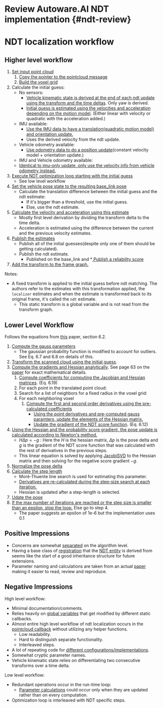 Review Autoware.AI NDT implementation {#ndt-review}
===========================================

# NDT localization workflow

## Higher level workflow

1. [Set input point cloud](https://gitlab.com/autowarefoundation/autoware.ai/core_perception/blob/master/lidar_localizer/nodes/ndt_matching/ndt_matching.cpp#L958)
   1. [Copy the pointer to the pointcloud message](https://gitlab.com/autowarefoundation/autoware.ai/core_perception/blob/master/ndt_cpu/src/NormalDistributionsTransform.cpp#L97)
   1. [Build the voxel grid](https://gitlab.com/autowarefoundation/autoware.ai/core_perception/blob/master/ndt_cpu/src/NormalDistributionsTransform.cpp#L101-102)
1. Calculate the initial guess:
   * No sensors:
      * [Vehicle kinematic state is derived at the end of each ndt update using the transform and the time deltas](https://gitlab.com/autowarefoundation/autoware.ai/core_perception/blob/master/lidar_localizer/nodes/ndt_matching/ndt_matching.cpp#L1172-1213). Only yaw is derived.
      * [Initial guess is estimated using the velocities and acceleration depending on the motion model](https://gitlab.com/autowarefoundation/autoware.ai/core_perception/blob/master/lidar_localizer/nodes/ndt_matching/ndt_matching.cpp#L971-991). (Either linear with velocity or quadratic with the acceleration added.)
   * IMU available:
     * [Use the IMU data to have a translation(quadratic motion model) and orientation update.](https://gitlab.com/autowarefoundation/autoware.ai/core_perception/blob/master/lidar_localizer/nodes/ndt_matching/ndt_matching.cpp#L770-814)
     * Uses the derived velocity from the ndt update.
   * Vehicle odometry available:
     * [Use odometry data to do a position update](https://gitlab.com/autowarefoundation/autoware.ai/core_perception/blob/master/lidar_localizer/nodes/ndt_matching/ndt_matching.cpp#L738-765)(constant velocity model + orientation update.)
   * IMU and Vehicle odometry available:
    * [Identical to imu-only update, only use the velocity info from vehicle odometry instead.](https://gitlab.com/autowarefoundation/autoware.ai/core_perception/blob/master/lidar_localizer/nodes/ndt_matching/ndt_matching.cpp#L706-733)
1. [Execute NDT optimization loop starting with the initial guess](https://gitlab.com/autowarefoundation/autoware.ai/core_perception/blob/master/lidar_localizer/nodes/ndt_matching/ndt_matching.cpp#L1045)
   * See low level workflow
1. [Set the vehicle pose state to the resulting base_link pose](https://gitlab.com/autowarefoundation/autoware.ai/core_perception/blob/master/lidar_localizer/nodes/ndt_matching/ndt_matching.cpp#L1144-1152)
   * Calculate the translation difference between the initial guess and the ndt estimate:
     * If it's bigger than a threshold, use the initial guess.
     * Else, use the ndt estimate.
1. [Calculate the velocity and acceleration using this estimate](https://gitlab.com/autowarefoundation/autoware.ai/core_perception/blob/master/lidar_localizer/nodes/ndt_matching/ndt_matching.cpp#L1163-1202)
   * Mostly first level derivation by dividing the transform delta to the time delta.
   * Acceleration is estimated using the difference between the current and the previous velocity estimates.
1. [Publish the estimates](https://gitlab.com/autowarefoundation/autoware.ai/core_perception/blob/master/lidar_localizer/nodes/ndt_matching/ndt_matching.cpp#L1359-1364)
   * Publish all of the initial guesses(despite only one of them should be getting calculated).
   * Publish the ndt estimate.
     * Published on the base_link and
   *[ Publish a reliability score](https://gitlab.com/autowarefoundation/autoware.ai/core_perception/blob/master/lidar_localizer/nodes/ndt_matching/ndt_matching.cpp#L1415-1417)
1. [Add the transform to the frame graph.](https://gitlab.com/autowarefoundation/autoware.ai/core_perception/blob/master/lidar_localizer/nodes/ndt_matching/ndt_matching.cpp#L1370-1377)


Notes:
* A fixed transform is applied to the initial guess before ndt matching. The authors refer to the estimates with this transformation applied, the `localizer` estimates and when the estimate is transformed back to its original frame, it's called the `ndt` estimate.
  * This static transform is a global variable and is not read from the transform graph.

## Lower Level Workflow

Follows the equations from [this](http://www.diva-portal.org/smash/get/diva2:276162/FULLTEXT02.pdf) paper, section 6.2.

1. [Compute the gauss parameters](https://gitlab.com/autowarefoundation/autoware.ai/core_perception/blob/master/ndt_cpu/src/NormalDistributionsTransform.cpp#L112-118)
   * The gaussian probability function is modified to account for outliers. See Eq. 6.7 and 6.8 on details of this.
1. [Transform the scanned cloud using the initial guess](https://gitlab.com/autowarefoundation/autoware.ai/core_perception/blob/master/ndt_cpu/src/NormalDistributionsTransform.cpp#L120-124).
1. [Compute the gradients and Hessian analytically](https://gitlab.com/autowarefoundation/autoware.ai/core_perception/blob/master/ndt_cpu/src/NormalDistributionsTransform.cpp#L140). See page 63 on the [paper](http://www.diva-portal.org/smash/get/diva2:276162/FULLTEXT02.pdf) for exact mathematical details.
   1. [Compute coefficients for computing the Jacobian and Hessian matrices](https://gitlab.com/autowarefoundation/autoware.ai/core_perception/blob/master/ndt_cpu/src/NormalDistributionsTransform.cpp#L305-426). (Eq. 6.19)
   1. For each point in the translated point cloud:
     1. Search for a list of neighbors for a fixed radius in the voxel grid:
     1. For each neighboring voxel
        1. [Compute the first and second order derivatives using the pre-calculated coefficients](https://gitlab.com/autowarefoundation/autoware.ai/core_perception/blob/master/ndt_cpu/src/NormalDistributionsTransform.cpp#L235-266)
           * [Using the point derivatives and pre-computed gauss paramters, update the elements of the Hessian matrix.](https://gitlab.com/autowarefoundation/autoware.ai/core_perception/blob/master/ndt_cpu/src/NormalDistributionsTransform.cpp#L269-300)
           * [Update the gradient of the NDT score function](https://gitlab.com/autowarefoundation/autoware.ai/core_perception/blob/master/ndt_cpu/src/NormalDistributionsTransform.cpp#L288). (Eq. 6.12)
1. [Using the Hessian and the probability score gradient, the pose update is calculated according to Newton's method.](https://gitlab.com/autowarefoundation/autoware.ai/core_perception/blob/master/ndt_cpu/src/NormalDistributionsTransform.cpp#L147-149)
    * $`H\Delta p = -g`$ : Here the $`H`$ is the hessian matrix, $`\Delta p`$ is the pose delta and $`g`$ is the gradient of the NDT score function that was calculated with the rest of derivatives in the previous steps.
    * This linear equation is solved by applying [JacobiSVD](https://eigen.tuxfamily.org/dox/classEigen_1_1JacobiSVD.html) to the Hessian matrix and then solving for the negative score gradient $`-g`$.
1. [Normalize the pose delta](https://gitlab.com/autowarefoundation/autoware.ai/core_perception/blob/master/ndt_cpu/src/NormalDistributionsTransform.cpp#L159)
1. [Calculate the step length](https://gitlab.com/autowarefoundation/autoware.ai/core_perception/blob/master/ndt_cpu/src/NormalDistributionsTransform.cpp#L160)
   * Moré-Thuente line search is used for estimating this parameter.
   * [Derivatives are re-calculated during the step-size search at each iteration.](https://gitlab.com/autowarefoundation/autoware.ai/core_perception/blob/master/ndt_cpu/src/NormalDistributionsTransform.cpp#L503)
   * Hessian is updated after a step-length is selected.
1. [Udate the pose](https://gitlab.com/autowarefoundation/autoware.ai/core_perception/blob/master/ndt_cpu/src/NormalDistributionsTransform.cpp#L168)
1. [If the max number of iterations are reached or the step size is smaller than an epsilon, stop the loop.](https://gitlab.com/autowarefoundation/autoware.ai/core_perception/blob/master/ndt_cpu/src/NormalDistributionsTransform.cpp#L172-174) Else go to step 4.
   * The paper suggests an epsilon of 1e-6 but the implementation uses 0.1


## Positive Impressions
* Concerns are somewhat [separated](https://gitlab.com/autowarefoundation/autoware.ai/core_perception/tree/master/ndt_cpu/include/ndt_cpu) on the algorithm level.
* Having a base class of [registration](https://gitlab.com/autowarefoundation/autoware.ai/core_perception/blob/master/ndt_cpu/include/ndt_cpu/Registration.h) that the [NDT entity](https://gitlab.com/autowarefoundation/autoware.ai/core_perception/blob/master/ndt_cpu/include/ndt_cpu/NormalDistributionsTransform.h)  is derived from seems like the start of a good inheritance structure for future extensions.
* Parameter naming and calculations are taken from an actual [paper](http://www.diva-portal.org/smash/get/diva2:276162/FULLTEXT02.pdf) making it easier to read, review and reproduce.


## Negative Impressions

High level workflow:

* Minimal documentation/comments.
* Relies heavily on [global variables](https://gitlab.com/autowarefoundation/autoware.ai/core_perception/blob/master/lidar_localizer/nodes/ndt_matching/ndt_matching.cpp#L81-239) that get modified by different static callbacks.
* Almost entire high level workflow of ndt localization occurs in the [pointcloud callback](https://gitlab.com/autowarefoundation/autoware.ai/core_perception/blob/master/lidar_localizer/nodes/ndt_matching/ndt_matching.cpp#L925) without utilizing any helper functions.
  * Low readability.
  * Hard to distinguish separate functionality.
  * Interleaved steps.
* A lot of repeating code for [different configurations/implementations](https://gitlab.com/autowarefoundation/autoware.ai/core_perception/blob/master/lidar_localizer/nodes/ndt_matching/ndt_matching.cpp#L1025-1096).
* Somewhat cryptic parameter names.
* Vehicle kinematic state relies on differentiating two consecutive transforms over a time delta.

Low level workflow:
* Redundant operations occur in the run-time loop:
   * [ Parameter calculations](https://gitlab.com/autowarefoundation/autoware.ai/core_perception/blob/master/ndt_cpu/src/NormalDistributionsTransform.cpp#L112-118) could occur only when they are updated rather than on every computation.
* Optimization loop is interleaved with NDT specific steps.
